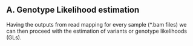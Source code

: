 ## A. Genotype Likelihood estimation

Having the outputs from read mapping for every sample (\*.bam files) we can then proceed with the estimation of variants or genotype likelihoods (GLs). 


